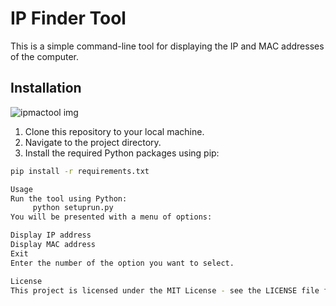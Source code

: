 # IP Finder Tool

This is a simple command-line tool for displaying the IP and MAC addresses of the computer.

## Installation
![ipmactool img](https://github.com/HARISHKUMAR023/IPMAC/assets/88447060/a7e61ce9-1600-4efc-9d2c-8bfe35bb28f4)

1. Clone this repository to your local machine.
2. Navigate to the project directory.
3. Install the required Python packages using pip:

```bash
pip install -r requirements.txt

Usage
Run the tool using Python:
     python setuprun.py
You will be presented with a menu of options:

Display IP address
Display MAC address
Exit
Enter the number of the option you want to select.

License
This project is licensed under the MIT License - see the LICENSE file for details.
